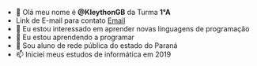 - 👋 Olá meu nome é **@KleythonGB** da Turma **1°A**
- Link de E-mail para contato [Email](kleyton.dias.oliveira@escola.pr.gov.br)
- 👀 Eu estou interessado em aprender novas linguagens de programação
- 🌱 Eu estou aprendendo a programar 
- 💞️ Sou aluno de rede pública do estado do Paraná
- 📫 Iniciei meus estudos de informática em 2019
